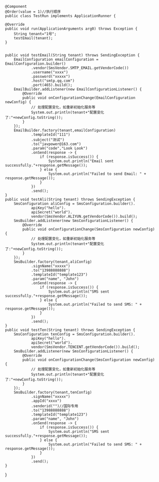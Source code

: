     @Component
    @Order(value = 1)//执行顺序
    public class TestRun implements ApplicationRunner {

	@Override
	public void run(ApplicationArguments arg0) throws Exception {
		String tenant="1号";
		testEmail(tenant);
	}


	public void testEmail(String tenant) throws SendingException {
		EmailConfiguration emailConfiguration = EmailConfiguration.builder()
				.vendor(SmsVendor.SMTP_EMAIL.getVendorCode())
				.username("xxxx")
				.password("xxxxx")
				.host("smtp.qq.com")
				.port(465).build();
		EmailBuilder.addListener(new EmailConfigurationListener() {
			@Override
			public void onConfigurationChange(EmailConfiguration newConfig) {
				// 处理配置变化，如重新初始化服务等
				System.out.println(tenant+"配置变化了:"+newConfig.toString());
			}
		});
		EmailBuilder.factory(tenant,emailConfiguration)
				.templateId("111")
				.subject("测试")
				.to("javpower@163.com")
				.param("code","Look Look")
				.onSend(response -> {
					if (response.isSuccess()) {
						System.out.println("Email sent successfully."+response.getMessage());
					} else {
						System.out.println("Failed to send Email: " + response.getMessage());
					}
				})
				.send();
	}
	public void testAli(String tenant) throws SendingException {
		SmsConfiguration aliConfig = SmsConfiguration.builder().
				apiKey("hello").
				apiSecret("world").
				vendor(SmsVendor.ALIYUN.getVendorCode()).build();
		SmsBuilder.addListener(new SmsConfigurationListener() {
			@Override
			public void onConfigurationChange(SmsConfiguration newConfig) {
				// 处理配置变化，如重新初始化服务等
				System.out.println(tenant+"配置变化了:"+newConfig.toString());
			}
		});
		SmsBuilder.factory(tenant,aliConfig)
				.signName("xxxxx")
				.to("13988888888")
				.templateId("template123")
				.param("name", "John")
				.onSend(response -> {
					if (response.isSuccess()) {
						System.out.println("SMS sent successfully."+response.getMessage());
					} else {
						System.out.println("Failed to send SMS: " + response.getMessage());
					}
				})
				.send();
	}
	public void testTen(String tenant) throws SendingException {
		SmsConfiguration tenConfig = SmsConfiguration.builder().
				apiKey("hello").
				apiSecret("world").
				vendor(SmsVendor.TENCENT.getVendorCode()).build();
		SmsBuilder.addListener(new SmsConfigurationListener() {
			@Override
			public void onConfigurationChange(SmsConfiguration newConfig) {
				// 处理配置变化，如重新初始化服务等
				System.out.println(tenant+"配置变化了:"+newConfig.toString());
			}
		});
		SmsBuilder.factory(tenant,tenConfig)
				.signName("xxxxx")
				.appId("xxxx")
				.senderid("")//国际专用
				.to("13988888888")
				.templateId("template123")
				.param("name", "John")
				.onSend(response -> {
					if (response.isSuccess()) {
						System.out.println("SMS sent successfully."+response.getMessage());
					} else {
						System.out.println("Failed to send SMS: " + response.getMessage());
					}
				})
				.send();
	}

}